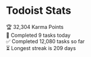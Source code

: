 
# Todoist Stats

<!-- TODO-IST:START -->
🏆  32,304 Karma Points           
🌸  Completed 9 tasks today           
✅  Completed 12,080 tasks so far           
⏳  Longest streak is 209 days
<!-- TODO-IST:END -->
